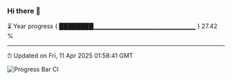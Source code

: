 ### Hi there 👋

⏳ Year progress { ████████▁▁▁▁▁▁▁▁▁▁▁▁▁▁▁▁▁▁▁▁▁▁ } 27.42 %

---

⏰ Updated on Fri, 11 Apr 2025 01:58:41 GMT

![Progress Bar CI](https://github.com/DhruviPatel157/GitHub-Actions-Demo/workflows/Progress%20Bar%20CI/badge.svg)
